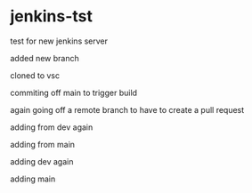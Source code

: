 # jenkins-tst

test for new jenkins server

added new branch

cloned to vsc

commiting off main to trigger build

again going off a remote branch to have to create a pull request

adding from dev again

adding from main

adding dev again

adding main
